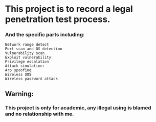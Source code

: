 
# This project is to record a legal penetration test process.
### And the specific parts including:
```
Network range detect
Port scan and OS detection
Vulnerability scan    
Exploit vulnerability   
Privilege escalation  
Attack simulation:
Arp spoofing
Wireless DOS
Wireless password attack
```
## Warning:     
### This project is only for academic, any illegal using is blamed and no relationship with me.
